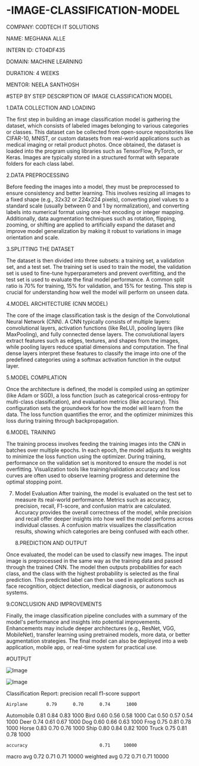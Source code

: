 # -IMAGE-CLASSIFICATION-MODEL

COMPANY: CODTECH IT SOLUTIONS

NAME: MEGHANA ALLE

INTERN ID: CT04DF435

DOMAIN: MACHINE LEARNING

DURATION: 4 WEEKS

MENTOR: NEELA SANTHOSH

#STEP BY STEP DESCRIPTION OF IMAGE CLASSIFICATION MODEL

1.DATA COLLECTION AND LOADING

The first step in building an image classification model is gathering the dataset, which consists of labeled images belonging to various categories or classes. This dataset can be collected from open-source repositories like CIFAR-10, MNIST, or custom datasets from real-world applications such as medical imaging or retail product photos. Once obtained, the dataset is loaded into the program using libraries such as TensorFlow, PyTorch, or Keras. Images are typically stored in a structured format with separate folders for each class label.

2.DATA PREPROCESSING

Before feeding the images into a model, they must be preprocessed to ensure consistency and better learning. This involves resizing all images to a fixed shape (e.g., 32x32 or 224x224 pixels), converting pixel values to a standard scale (usually between 0 and 1 by normalization), and converting labels into numerical format using one-hot encoding or integer mapping. Additionally, data augmentation techniques such as rotation, flipping, zooming, or shifting are applied to artificially expand the dataset and improve model generalization by making it robust to variations in image orientation and scale.

3.SPLITTING THE DATASET

The dataset is then divided into three subsets: a training set, a validation set, and a test set. The training set is used to train the model, the validation set is used to fine-tune hyperparameters and prevent overfitting, and the test set is used to evaluate the final model performance. A common split ratio is 70% for training, 15% for validation, and 15% for testing. This step is crucial for understanding how well the model will perform on unseen data.

4.MODEL ARCHITECTURE (CNN MODEL)

The core of the image classification task is the design of the Convolutional Neural Network (CNN). A CNN typically consists of multiple layers: convolutional layers, activation functions (like ReLU), pooling layers (like MaxPooling), and fully connected dense layers. The convolutional layers extract features such as edges, textures, and shapes from the images, while pooling layers reduce spatial dimensions and computation. The final dense layers interpret these features to classify the image into one of the predefined categories using a softmax activation function in the output layer.

5.MODEL COMPILATION

Once the architecture is defined, the model is compiled using an optimizer (like Adam or SGD), a loss function (such as categorical cross-entropy for multi-class classification), and evaluation metrics (like accuracy). This configuration sets the groundwork for how the model will learn from the data. The loss function quantifies the error, and the optimizer minimizes this loss during training through backpropagation.

6.MODEL TRAINING

The training process involves feeding the training images into the CNN in batches over multiple epochs. In each epoch, the model adjusts its weights to minimize the loss function using the optimizer. During training, performance on the validation set is monitored to ensure the model is not overfitting. Visualization tools like training/validation accuracy and loss curves are often used to observe learning progress and determine the optimal stopping point.

7. Model Evaluation
After training, the model is evaluated on the test set to measure its real-world performance. Metrics such as accuracy, precision, recall, F1-score, and confusion matrix are calculated. Accuracy provides the overall correctness of the model, while precision and recall offer deeper insights into how well the model performs across individual classes. A confusion matrix visualizes the classification results, showing which categories are being confused with each other.

   8.PREDICTION AND OUTPUT
   
Once evaluated, the model can be used to classify new images. The input image is preprocessed in the same way as the training data and passed through the trained CNN. The model then outputs probabilities for each class, and the class with the highest probability is selected as the final prediction. This predicted label can then be used in applications such as face recognition, object detection, medical diagnosis, or autonomous systems.

9.CONCLUSION AND IMPROVEMENTS

Finally, the image classification pipeline concludes with a summary of the model's performance and insights into potential improvements. Enhancements may include deeper architectures (e.g., ResNet, VGG, MobileNet), transfer learning using pretrained models, more data, or better augmentation strategies. The final model can also be deployed into a web application, mobile app, or real-time system for practical use.

#OUTPUT

![Image](https://github.com/user-attachments/assets/72f5a2d7-3c30-4515-9475-69a1adfec960)

![Image](https://github.com/user-attachments/assets/ef8d4e95-6927-492b-a03c-ea6169652862)

Classification Report:
              precision    recall  f1-score   support

    Airplane       0.79      0.70      0.74      1000
  Automobile       0.81      0.84      0.83      1000
        Bird       0.60      0.56      0.58      1000
         Cat       0.50      0.57      0.54      1000
        Deer       0.74      0.61      0.67      1000
         Dog       0.60      0.66      0.63      1000
        Frog       0.75      0.81      0.78      1000
       Horse       0.83      0.70      0.76      1000
        Ship       0.80      0.84      0.82      1000
       Truck       0.75      0.81      0.78      1000

    accuracy                           0.71     10000
   macro avg       0.72      0.71      0.71     10000
weighted avg       0.72      0.71      0.71     10000


